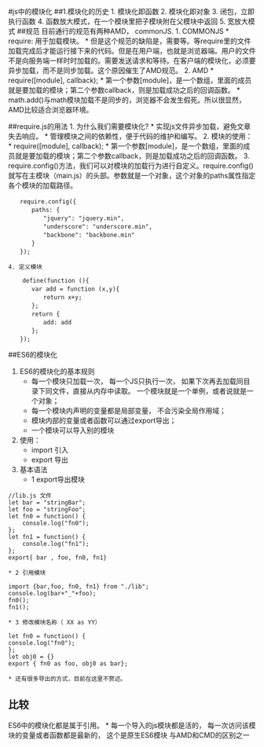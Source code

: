 #js中的模块化
##1.模块化的历史
	1. 模块化即函数
	2. 模块化即对象
	3. 闭包，立即执行函数
	4. 函数放大模式，在一个模块里把子模块附在父模块中返回
	5. 宽放大模式
##规范
	目前通行的规范有两种AMD， commonJS.
	1. COMMONJS
		* require: 用于加载模块。
		* 但是这个规范的缺陷是，需要等。等require里的文件加载完成后才能运行接下来的代码。但是在用户端，也就是浏览器端。用户的文件不是向服务端一样时时加载的。需要发送请求和等待。在客户端的模块化，必须要异步加载，而不是同步加载。这个原因催生了AMD规范。
	2. AMD
		* require([module], callback);
		* 第一个参数[module]，是一个数组，里面的成员就是要加载的模块；第二个参数callback，则是加载成功之后的回调函数。
		* math.add()与math模块加载不是同步的，浏览器不会发生假死。所以很显然，AMD比较适合浏览器环境。

##require.js的用法
	1. 为什么我们需要模块化?
		* 实现js文件异步加载，避免文章失去响应。
		* 管理模块之间的依赖性，便于代码的维护和编写。
	2. 模块的使用：
		* require([module], callback);
		* 第一个参数[module]，是一个数组，里面的成员就是要加载的模块；第二个参数callback，则是加载成功之后的回调函数。
	3. require.config()方法，我们可以对模块的加载行为进行自定义。require.config()就写在主模块（main.js）的头部。参数就是一个对象，这个对象的paths属性指定各个模块的加载路径。
```
　　require.config({
　　　　paths: {
　　　　　　"jquery": "jquery.min",
　　　　　　"underscore": "underscore.min",
　　　　　　"backbone": "backbone.min"
　　　　}
　　});
```
	4. 定义模块
```
	define(function (){
　　　　var add = function (x,y){
　　　　　　return x+y;
　　　　};
　　　　return {
　　　　　　add: add
　　　　};
　　});
```
##ES6的模块化
1. ES6的模块化的基本规则
	* 每一个模块只加载一次， 每一个JS只执行一次， 如果下次再去加载同目录下同文件，直接从内存中读取。 一个模块就是一个单例，或者说就是一个对象；
	* 每一个模块内声明的变量都是局部变量， 不会污染全局作用域；
	* 模块内部的变量或者函数可以通过export导出；
	* 一个模块可以导入别的模块
2. 使用：
	* import 引入
	* export 导出
3. 基本语法
	* 1 export导出模块
```
//lib.js 文件
let bar = "stringBar";
let foo = "stringFoo";
let fn0 = function() {
    console.log("fn0");
};
let fn1 = function() {
    console.log("fn1");
};
export{ bar , foo, fn0, fn1}
```
	* 2 引用模块
```
import {bar,foo, fn0, fn1} from "./lib";
console.log(bar+"_"+foo);
fn0();
fn1();
```
	* 3 修改模块名称（ XX as YY）
```
let fn0 = function() {
console.log("fn0");
};
let obj0 = {}
export { fn0 as foo, obj0 as bar};
```
	* 还有很多导出的方式，目前在这里不赘述。
## 比较
ES6中的模块化都是属于引用。
	* 每一个导入的js模块都是活的， 每一次访问该模块的变量或者函数都是最新的， 这个是原生ES6模块 与AMD和CMD的区别之一












